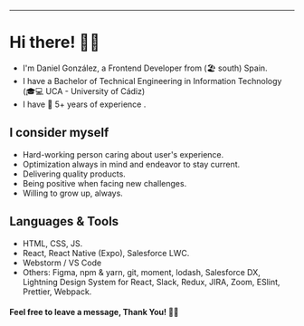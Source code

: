 
********
# Hi there! 👋😃 

<!--
**danigonlinea/danigonlinea** is a ✨ _special_ ✨ repository because its `README.md` (this file) appears on your GitHub profile. -->

-  I'm Daniel González, a Frontend Developer from (🏖️ south) Spain.
-  I have a Bachelor of Technical Engineering in Information Technology (🎓💻 UCA - University of Cádiz)
-  I have 🌱 5+ years of experience .

## I consider myself

- Hard-working person caring about user's experience.
- Optimization always in mind and endeavor to stay current.
- Delivering quality products.
- Being positive when facing new challenges.
- Willing to grow up, always.

## Languages & Tools

- HTML, CSS, JS.
- React, React Native (Expo), Salesforce LWC.
- Webstorm / VS Code
- Others: Figma, npm & yarn, git, moment, lodash, Salesforce DX, Lightning Design System for React, Slack, Redux, JIRA, Zoom, ESlint, Prettier, Webpack.

#### Feel free to leave a message, Thank You! 🙏🏼
